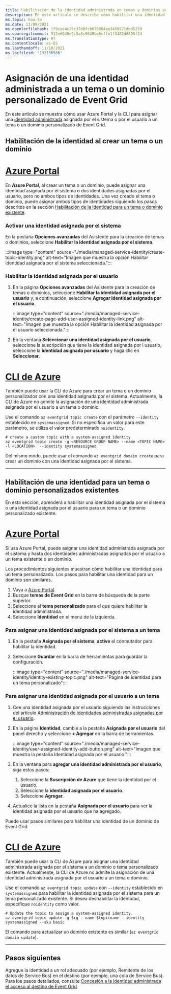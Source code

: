 ```yaml
---
title: Habilitación de la identidad administrada en temas y dominios personalizados de Azure Event Grid
description: En este artículo se describe cómo habilitar una identidad de servicio administrada de un tema o un dominio personalizados de Azure Event Grid.
ms.topic: how-to
ms.date: 11/09/2021
ms.openlocfilehash: 1f9cae4c25c37d0fcb670804ae3450871dbd5259
ms.sourcegitcommit: 512e6048e9c5a8c9648be6cffe1f3482d6895f24
ms.translationtype: HT
ms.contentlocale: es-ES
ms.lasthandoff: 11/10/2021
ms.locfileid: "132156586"
---
```

# <a name="assign-a-managed-identity-to-an-event-grid-custom-topic-or-domain"></a>Asignación de una identidad administrada a un tema o un dominio personalizado de Event Grid 
En este artículo se muestra cómo usar Azure Portal y la CLI para asignar una [identidad administrada](../active-directory/managed-identities-azure-resources/overview.md) asignada por el sistema o por el usuario a un tema o un dominio personalizado de Event Grid. 

## <a name="enable-identity-when-creating-a-topic-or-domain"></a>Habilitación de la identidad al crear un tema o un dominio

# <a name="azure-portal"></a>[Azure Portal](#tab/portal)
En **Azure Portal**, al crear un tema o un dominio, puede asignar una identidad asignada por el sistema o dos identidades asignadas por el usuario, pero no ambos tipos de identidades. Una vez creado el tema o dominio, puede asignar ambos tipos de identidades siguiendo los pasos descritos en la sección [Habilitación de la identidad para un tema o dominio existente](#enable-identity-for-an-existing-custom-topic-or-domain).

### <a name="enable-system-assigned-identity"></a>Activar una identidad asignada por el sistema
En la pestaña **Opciones avanzadas** del Asistente para la creación de temas o dominios, seleccione **Habilitar la identidad asignada por el sistema**. 

:::image type="content" source="./media/managed-service-identity/create-topic-identity.png" alt-text="Imagen que muestra la opción Habilitar identidad asignada por el sistema seleccionada.":::

### <a name="enable-user-assigned-identity"></a>Habilitar la identidad asignada por el usuario
1. En la página **Opciones avanzadas** del Asistente para la creación de temas o dominios, seleccione **Habilitar la identidad asignada por el usuario** y, a continuación, seleccione **Agregar identidad asignada por el usuario**. 

    :::image type="content" source="./media/managed-service-identity/create-page-add-user-assigned-identity-link.png" alt-text="Imagen que muestra la opción Habilitar la identidad asignada por el usuario seleccionada.":::
1. En la ventana **Seleccionar una identidad asignada por el usuario**, seleccione la suscripción que tiene la identidad asignada por l usuario, seleccione la **identidad asignada por usuario** y haga clic en **Seleccionar**. 

# <a name="azure-cli"></a>[CLI de Azure](#tab/cli)
También puede usar la CLI de Azure para crear un tema o un dominio personalizados con una identidad asignada por el sistema. Actualmente, la CLI de Azure no admite la asignación de una identidad administrada asignada por el usuario a un tema o dominio.  

Use el comando `az eventgrid topic create` con el parámetro `--identity` establecido en `systemassigned`. Si no especifica un valor para este parámetro, se utiliza el valor predeterminado `noidentity`. 

```azurecli-interactive
# create a custom topic with a system-assigned identity
az eventgrid topic create -g <RESOURCE GROUP NAME> --name <TOPIC NAME> -l <LOCATION>  --identity systemassigned
```

Del mismo modo, puede usar el comando `az eventgrid domain create` para crear un dominio con una identidad asignada por el sistema.

---

## <a name="enable-identity-for-an-existing-custom-topic-or-domain"></a>Habilitación de una identidad para un tema o dominio personalizados existentes
En esta sección, aprenderá a habilitar una identidad asignada por el sistema o una identidad asignada por el usuario para un tema o un dominio personalizado existente. 

# <a name="azure-portal"></a>[Azure Portal](#tab/portal)
Si usa Azure Portal, puede asignar una identidad administrada asignada por el sistema y hasta dos identidades administradas asignadas por el usuario a un tema existente o un dominio.

Los procedimientos siguientes muestran cómo habilitar una identidad para un tema personalizado. Los pasos para habilitar una identidad para un dominio son similares. 

1. Vaya a [Azure Portal](https://portal.azure.com).
2. Busque **temas de Event Grid** en la barra de búsqueda de la parte superior.
3. Seleccione el **tema personalizado** para el que quiere habilitar la identidad administrada. 
4. Seleccione **Identidad** en el menú de la izquierda.

### <a name="to-assign-a-system-assigned-identity-to-a-topic"></a>Para asignar una identidad asignada por el sistema a un tema
1. En la pestaña **Asignada por el sistema**, **active** el conmutador para habilitar la identidad. 
1. Seleccione **Guardar** en la barra de herramientas para guardar la configuración. 

    :::image type="content" source="./media/managed-service-identity/identity-existing-topic.png" alt-text="Página de identidad para un tema personalizado"::: 

### <a name="to-assign-a-user-assigned-identity-to-a-topic"></a>Para asignar una identidad asignada por el usuario a un tema
1. Cee una identidad asignada por el usuario siguiendo las instrucciones del artículo [Administración de identidades administradas asignadas por el usuario](../active-directory/managed-identities-azure-resources/how-manage-user-assigned-managed-identities.md). 
1. En la página **Identidad**, cambie a la pestaña **Asignada por el usuario** del panel derecho y seleccione **+ Agregar** en la barra de herramientas.

    :::image type="content" source="./media/managed-service-identity/user-assigned-identity-add-button.png" alt-text="Imagen que muestra la pestaña Identidad asignada por el usuario.":::     
1. En la ventana para **agregar una identidad administrada por el usuario**, siga estos pasos:
    1. Seleccione la **Suscripción de Azure** que tiene la identidad por el usuario. 
    1. Seleccione la **identidad asignada por el usuario**. 
    1. Seleccione **Agregar**. 
1. Actualice la lista en la pestaña **Asignada por el usuario** para ver la identidad asignada por el usuario que ha agregado.

Puede usar pasos similares para habilitar una identidad de un dominio de Event Grid.

# <a name="azure-cli"></a>[CLI de Azure](#tab/cli)
También puede usar la CLI de Azure para asignar una identidad administrada asignada por el sistema a un dominio o tema personalizado existente. Actualmente, la CLI de Azure no admite la asignación de una identidad administrada asignada por el usuario a un tema o dominio.

Use el comando `az eventgrid topic update` con `--identity` establecido en `systemassigned` para habilitar la identidad asignada por el sistema para un tema personalizado existente. Si desea deshabilitar la identidad, especifique `noidentity` como valor. 

```azurecli-interactive
# Update the topic to assign a system-assigned identity. 
az eventgrid topic update -g $rg --name $topicname --identity systemassigned --sku basic 
```

El comando para actualizar un dominio existente es similar (`az eventgrid domain update`).

---

## <a name="next-steps"></a>Pasos siguientes
Agregue la identidad a un rol adecuado (por ejemplo, Remitente de los datos de Service Bus) en el destino (por ejemplo, una cola de Service Bus). Para los pasos detallados, consulte [Concesión a la identidad administrada el acceso al destino de Event Grid](add-identity-roles.md). 
